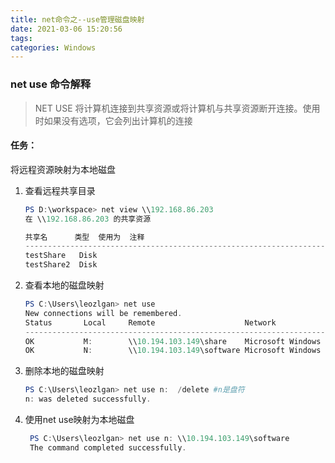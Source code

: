 ```yaml
---
title: net命令之--use管理磁盘映射
date: 2021-03-06 15:20:56
tags: 
categories: Windows
---
```


### net use 命令解释

> NET USE 将计算机连接到共享资源或将计算机与共享资源断开连接。使用时如果没有选项，它会列出计算机的连接

#### 任务：

将远程资源映射为本地磁盘

1. 查看远程共享目录

   ```powershell
   PS D:\workspace> net view \\192.168.86.203
   在 \\192.168.86.203 的共享资源
   
   共享名      类型  使用为  注释
   -------------------------------------------------------------------------------
   testShare   Disk
   testShare2  Disk
   ```

2. 查看本地的磁盘映射

    ```powershell
    PS C:\Users\leozlgan> net use
    New connections will be remembered.
    Status       Local     Remote                    Network
    ----------------------------------------------------------------------------
    OK           M:        \\10.194.103.149\share    Microsoft Windows Network
    OK           N:        \\10.194.103.149\software Microsoft Windows Network
    ```


3. 删除本地的磁盘映射

    ```powershell
    PS C:\Users\leozlgan> net use n:  /delete #n是盘符
    n: was deleted successfully.
    ```

2. 使用net use映射为本地磁盘

   ```powershell
    PS C:\Users\leozlgan> net use n: \\10.194.103.149\software
    The command completed successfully.
   ```

